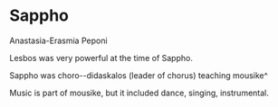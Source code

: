 # Sappho

Anastasia-Erasmia Peponi

Lesbos was very powerful at the time of Sappho.

Sappho was choro--didaskalos (leader of chorus) teaching mousike^

Music is part of mousike, but it included dance, singing, instrumental.



